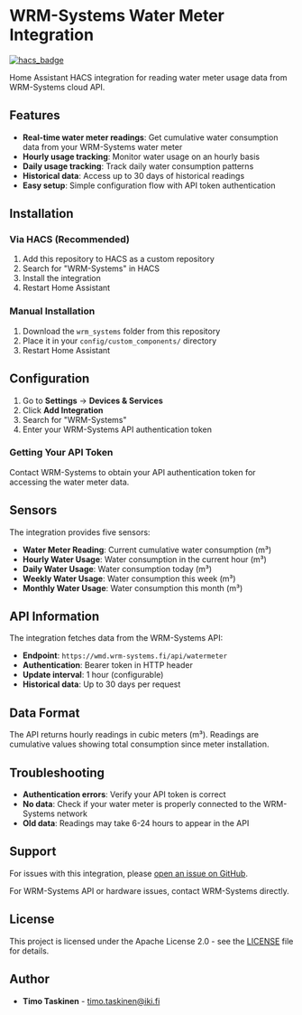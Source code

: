 # WRM-Systems Water Meter Integration

[![hacs_badge](https://img.shields.io/badge/HACS-Custom-orange.svg)](https://github.com/hacs/integration)

Home Assistant HACS integration for reading water meter usage data from WRM-Systems cloud API.

## Features

- **Real-time water meter readings**: Get cumulative water consumption data from your WRM-Systems water meter
- **Hourly usage tracking**: Monitor water usage on an hourly basis
- **Daily usage tracking**: Track daily water consumption patterns
- **Historical data**: Access up to 30 days of historical readings
- **Easy setup**: Simple configuration flow with API token authentication

## Installation

### Via HACS (Recommended)

1. Add this repository to HACS as a custom repository
2. Search for "WRM-Systems" in HACS
3. Install the integration
4. Restart Home Assistant

### Manual Installation

1. Download the `wrm_systems` folder from this repository
2. Place it in your `config/custom_components/` directory
3. Restart Home Assistant

## Configuration

1. Go to **Settings** → **Devices & Services**
2. Click **Add Integration**
3. Search for "WRM-Systems"
4. Enter your WRM-Systems API authentication token

### Getting Your API Token

Contact WRM-Systems to obtain your API authentication token for accessing the water meter data.

## Sensors

The integration provides five sensors:

- **Water Meter Reading**: Current cumulative water consumption (m³)
- **Hourly Water Usage**: Water consumption in the current hour (m³)
- **Daily Water Usage**: Water consumption today (m³)
- **Weekly Water Usage**: Water consumption this week (m³)
- **Monthly Water Usage**: Water consumption this month (m³)

## API Information

The integration fetches data from the WRM-Systems API:
- **Endpoint**: `https://wmd.wrm-systems.fi/api/watermeter`
- **Authentication**: Bearer token in HTTP header
- **Update interval**: 1 hour (configurable)
- **Historical data**: Up to 30 days per request

## Data Format

The API returns hourly readings in cubic meters (m³). Readings are cumulative values showing total consumption since meter installation.

## Troubleshooting

- **Authentication errors**: Verify your API token is correct
- **No data**: Check if your water meter is properly connected to the WRM-Systems network
- **Old data**: Readings may take 6-24 hours to appear in the API

## Support

For issues with this integration, please [open an issue on GitHub](https://github.com/taskinen/wrm-systems/issues).

For WRM-Systems API or hardware issues, contact WRM-Systems directly.

## License

This project is licensed under the Apache License 2.0 - see the [LICENSE](LICENSE) file for details.

## Author

- **Timo Taskinen** - timo.taskinen@iki.fi
